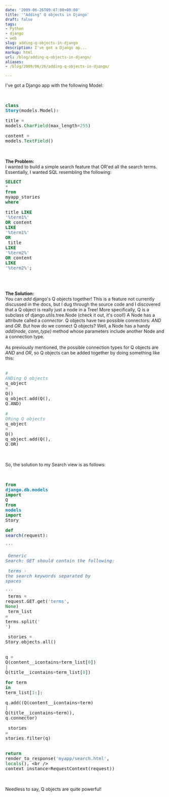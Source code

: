```yaml
---
date: '2009-06-26T09:47:00+00:00'
title: '"Adding" Q objects in Django'
draft: false
tags:
- Python
- django
- web
slug: adding-q-objects-in-django
description: I've got a Django ap...
markup: html
url: /blog/adding-q-objects-in-django/
aliases:
- /blog/2009/06/26/adding-q-objects-in-django/

---
```


I've got a Django app with the following Model:<br /><br /><div class="highlight" ><pre><br /><span style="color: #007020; font-weight: bold">class</span> <span style="color: #0e84b5; font-weight: bold">Story</span>(models<span style="color: #666666">.</span>Model):<br />    title <span style="color: #666666">=</span> models<span style="color: #666666">.</span><span style="color: #007020">CharField</span>(max_length<span style="color: #666666">=</span><span style="color: #40a070">255</span>)<br />    content <span style="color: #666666">=</span> models<span style="color: #666666">.</span><span style="color: #007020">TextField</span>()<br /></pre></div><br /><br /><span style="font-weight:bold;">The Problem:  </span><br />I wanted to build a simple search feature that OR'ed all the search terms.  Essentially, I wanted SQL resembling the following:<br /><div class="highlight" ><pre><span style="color: #007020; font-weight: bold">SELECT</span> <span style="color: #666666">*</span> <span style="color: #007020; font-weight: bold">from</span> myapp_stories <span style="color: #007020; font-weight: bold">where</span> <br />    title <span style="color: #007020; font-weight: bold">LIKE</span> <span style="color: #4070a0">&#39;%term1%&#39;</span> <span style="color: #007020; font-weight: bold">OR</span> content <span style="color: #007020; font-weight: bold">LIKE</span> <span style="color: #4070a0">&#39;%term1%&#39;</span> <span style="color: #007020; font-weight: bold">OR</span> <br />    title <span style="color: #007020; font-weight: bold">LIKE</span> <span style="color: #4070a0">&#39;%term2%&#39;</span> <span style="color: #007020; font-weight: bold">OR</span> content <span style="color: #007020; font-weight: bold">LIKE</span> <span style="color: #4070a0">&#39;%term2%&#39;</span>; <br /></pre></div><br /><br /><span style="font-weight:bold;">The Solution: </span><br />You can <em>add</em> django's Q objects together!  This is a feature not currently discussed in the docs, but I dug through the source code and I discovered that a Q object is really just a node in a Tree! More specifically, Q is a subclass of django.utils.tree.Node (check it out, it's cool!)  A Node has a attribute called a <em>connector</em>.  Q objects have two possible connectors: <em>AND</em> and <em>OR</em>.  But how do we connect Q objects?  Well, a Node has a handy <em>add(node, conn_type)</em> method whose parameters include another Node and a connection type.<br /><br />As previously mentioned, the possible connection types for Q objects are <em>AND</em> and <em>OR</em>, so Q objects can be added together by doing something like this:<br /><br /><div class="highlight" ><pre><span style="color: #60a0b0; font-style: italic"># ANDing Q objects</span><br />q_object <span style="color: #666666">=</span> Q()<br />q_object<span style="color: #666666">.</span>add(Q(), Q<span style="color: #666666">.</span>AND)<br /><br /><span style="color: #60a0b0; font-style: italic"># ORing Q objects</span><br />q_object <span style="color: #666666">=</span> Q()<br />q_object<span style="color: #666666">.</span>add(Q(), Q<span style="color: #666666">.</span>OR)<br /></pre></div><br /><br />So, the solution to my Search view is as follows:<br /><br /><div class="highlight" ><pre><br /><span style="color: #007020; font-weight: bold">from</span> <span style="color: #0e84b5; font-weight: bold">django.db.models</span> <span style="color: #007020; font-weight: bold">import</span> Q<br /><span style="color: #007020; font-weight: bold">from</span> <span style="color: #0e84b5; font-weight: bold">models</span> <span style="color: #007020; font-weight: bold">import</span> Story<br /><br /><span style="color: #007020; font-weight: bold">def</span> <span style="color: #06287e">search</span>(request):<br />    <span style="color: #4070a0; font-style: italic">&#39;&#39;&#39; </span><br /><span style="color: #4070a0; font-style: italic">    Generic Search: GET should contain the following: </span><br /><span style="color: #4070a0; font-style: italic">    terms - the search keywords separated by spaces</span><br /><span style="color: #4070a0; font-style: italic">    &#39;&#39;&#39;</span><br />    terms <span style="color: #666666">=</span> request<span style="color: #666666">.</span>GET<span style="color: #666666">.</span>get(<span style="color: #4070a0">&#39;terms&#39;</span>, <span style="color: #007020">None</span>)<br />    term_list <span style="color: #666666">=</span> terms<span style="color: #666666">.</span>split(<span style="color: #4070a0">&#39; &#39;</span>)<br /><br />    stories <span style="color: #666666">=</span> Story<span style="color: #666666">.</span>objects<span style="color: #666666">.</span>all()<br /><br />    q <span style="color: #666666">=</span> Q(content__icontains<span style="color: #666666">=</span>term_list[<span style="color: #40a070">0</span>]) <span style="color: #666666">|</span> Q(title__icontains<span style="color: #666666">=</span>term_list[<span style="color: #40a070">0</span>])<br />    <span style="color: #007020; font-weight: bold">for</span> term <span style="color: #007020; font-weight: bold">in</span> term_list[<span style="color: #40a070">1</span>:]:<br />        q<span style="color: #666666">.</span>add((Q(content__icontains<span style="color: #666666">=</span>term) <span style="color: #666666">|</span> Q(title__icontains<span style="color: #666666">=</span>term)), q<span style="color: #666666">.</span>connector)<br /><br />    stories <span style="color: #666666">=</span> stories<span style="color: #666666">.</span>filter(q)<br /><br />    <span style="color: #007020; font-weight: bold">return</span> render_to_response(<span style="color: #4070a0">&#39;myapp/search.html&#39;</span>, <span style="color: #007020">locals</span>(), \<br />            context_instance<span style="color: #666666">=</span>RequestContext(request))<br /></pre></div><br /><br />Needless to say, Q objects are quite powerful!<div class="blogger-post-footer"><img width='1' height='1' src='https://blogger.googleusercontent.com/tracker/4123748873183487963-102694916469535041?l=bradmontgomery.blogspot.com' alt='' /></div>
